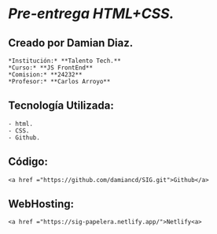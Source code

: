 # ***Pre-entrega HTML+CSS.***

## Creado por Damian Diaz.
    *Institución:* **Talento Tech.**
    *Curso:* **JS FrontEnd** 
    *Comision:* **24232**
    *Profesor:* **Carlos Arroyo**

## Tecnología Utilizada: 
    - html.
    - CSS.
    - Github.
## Código:
    <a href ="https://github.com/damiancd/SIG.git">Github</a>
## WebHosting:
    <a href ="https://sig-papelera.netlify.app/">Netlify<a>
